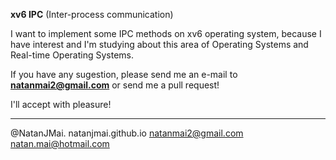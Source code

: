 **xv6 IPC** (Inter-process communication)

I want to implement some IPC methods on xv6 operating system, because I have interest and I'm studying about this area of Operating Systems and Real-time Operating Systems.

If you have any sugestion, please send me an e-mail to **natanmai2@gmail.com** or send me a pull request!

I'll accept with pleasure!

-------------
@NatanJMai.
natanjmai.github.io
natanmai2@gmail.com
natan.mai@hotmail.com